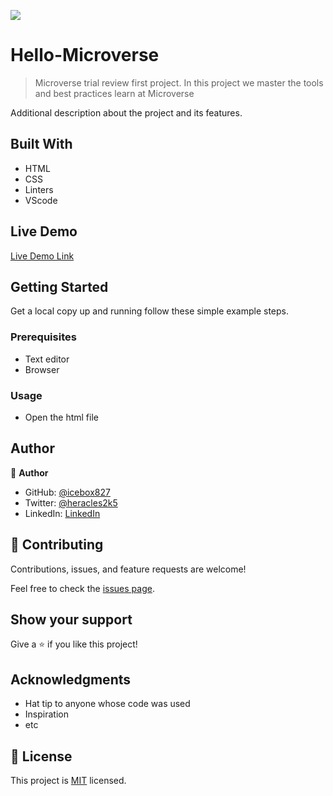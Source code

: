 ![](https://img.shields.io/badge/Microverse-blueviolet)

# Hello-Microverse

> Microverse trial review  first project. In this project we master the tools and best practices learn at Microverse

Additional description about the project and its features.

## Built With

- HTML
- CSS
- Linters
- VScode

## Live Demo

[Live Demo Link](https://icebox827.github.io/Hello-Microverse/)

## Getting Started

Get a local copy up and running follow these simple example steps.

### Prerequisites

- Text editor
- Browser

### Usage

- Open the html file

## Author

👤 **Author**

- GitHub: [@icebox827](https://github.com/icebox827)
- Twitter: [@heracles2k5](https://twitter.com/@heracles2k5)
- LinkedIn: [LinkedIn](https://www.linkedin.com/in/denis-lafontant/)

## 🤝 Contributing

Contributions, issues, and feature requests are welcome!

Feel free to check the [issues page](https://github.com/icebox827/Hello-Microverse/issues/3).

## Show your support

Give a ⭐️ if you like this project!

## Acknowledgments

- Hat tip to anyone whose code was used
- Inspiration
- etc

## 📝 License

This project is [MIT](./MIT.md) licensed.
